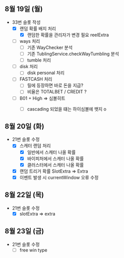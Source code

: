 
## 8월 19일 (월)

- 33번 슬롯 작성
	- [x] 랜덤 확률 배지 처리
		- [x] 랜덤한 확률을 관리자가 변경 필요 reelExtra
	- [ ] ways 처리
		- [ ] 기존 WayChecker 분석
		- [ ] 기존 TublingService.checkWayTumbling 분석
		- [ ] tumble 처리
	- [ ] disk 처리
		- [ ] disk personal 처리
	- [ ] FASTCASH 처리
		- [ ] 릴에 등장하면 바로 돈을 지급?
		- [ ] 비율은 TOTALBET / CREDIT ?
	- [ ] B01 + High => 심볼히트
		- [ ] cascading 되었을 떄는 하이심볼에 뱃지 o


## 8월 20일 (화)

- 21번 슬롯 수정
	- [x] 스캐터 랜덤 처리
		- [x] 일반에서 스캐터 나올 확률
		- [x] 바이피처에서 스캐터 나올 확률
		- [x] 클러스터에서 스캐터 나올 확률
	- [x] 랜덤 트리거 확률 SlotExtra => Extra
	- [x] 이벤트 발생 시 currentWindow 오류 수정

## 8월 22일 (목)

- 21번 슬롯 수정
	- [x] slotExtra => extra

## 8월 23일 (금)

- 21번 슬롯 수정
	- [ ] free win type